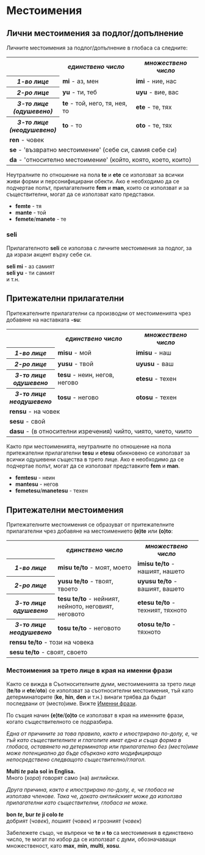 <h1>Местоимения</h1>
<p> </p>
<h2>Лични местоимения за подлог/допълнение</h2>
<p>Личните местоимения за подлог/допълнение в глобаса са следните:</p>
<table style="width:100%">
	<tbody>
		<tr>
			<td></td>
			<th><b><i>единствено число</i></b></th>
			<th><b><i>множествено число</i></b></th>
		</tr>
		<tr>
			<th><b><i>1-во лице</i></b></th>
			<td><b>mi</b> - аз, мен</td>
			<td><b>imi</b> - ние, нас</td>
		</tr>
		<tr>
			<th><b><i>2-ро лице</i></b></th>
			<td><b>yu</b> - ти, теб</td>
			<td><b>uyu</b> - вие, вас</td>
		</tr>
		<tr>
			<th><b><i>3-то лице<br>(одушевено)</i></b></th>
			<td><b>te</b> - той, него, тя, нея, то</td>
			<td><b>ete</b> - те, тях</td>
		</tr>
		<tr>
			<th><b><i>3-то лице<br>(неодушевено)</i></b></th>
			<td><b>to</b> - то</td>
			<td><b>oto</b> - те, тях</td>
		</tr>
		<tr>
		</tr>
		<tr>
			<td colspan="3"><b>ren</b> - човек</td>
		</tr>
		<tr>
			<td colspan="3"><b>se</b> - 'възвратно местоимение' (себе си, самия себе си)</td>
		</tr>
		<tr>
			<td colspan="3"><b>da</b> - 'относително местоимение' (който, която, което, които)</td>
		</tr>
	</tbody>
</table>
<p>Неутралните по отношение на пола <strong>te</strong> и <strong>ete</strong> се използват за всички живи форми и
	персонифицирани обекти. Ако е необходимо да се подчертае полът, прилагателните <strong>fem</strong> и
	<strong>man</strong>, които се използват и за съществителни, могат да се използват като представки.</p>
<ul>
	<li><strong>femte</strong> - тя</li>
	<li><strong>mante</strong> - той</li>
	<li><strong>femete</strong>/<strong>manete</strong> - те</li>
</ul>
<h3>seli</h3>
<p>Прилагателното <strong>seli</strong> се използва с личните местоимения за подлог, за да изрази акцент върху себе си.
</p>
<p><strong>seli mi</strong> - аз самият<br>
	<strong>seli yu</strong> - ти самият<br> и т.н.
</p>
<h2>Притежателни прилагателни <a id="suyali_sifalexi"></a></h2>
<p>Притежателните прилагателни са производни от местоименията чрез добавяне на наставката <strong>-su</strong>:</p>
<table style="width:100%">
	<tbody>
		<tr>
			<td></td>
			<th><b><i>единствено число</i></b></th>
			<th><b><i>множествено число</i></b></th>
		</tr>
		<tr>
			<th><b><i>1-во лице</i></b></th>
			<td><b>misu</b> - мой</td>
			<td><b>imisu</b> - наш</td>
		</tr>
		<tr>
			<th><b><i>2-ро лице</i></b></th>
			<td><b>yusu</b> - твой</td>
			<td><b>uyusu</b> - ваш</td>
		</tr>
		<tr>
			<th><b><i>3-то лице<br>одушевено</i></b></th>
			<td><b>tesu</b> - неин, негов, негово</td>
			<td><b>etesu</b> - техен</td>
		</tr>
		<tr>
			<th><b><i>3-то лице<br>неодушевено</i></b></th>
			<td><b>tosu</b> - негово</td>
			<td><b>otosu</b> - техен</td>
		</tr>
		<tr>
		</tr>
		<tr>
			<td colspan="3"><b>rensu</b> - на човек</td>
		</tr>
		<tr>
			<td colspan="3"><b>sesu</b> - свой</td>
		</tr>
		<tr>
			<td colspan="3"><b>dasu</b> - (в относителни изречения) чийто, чиято, чието, чиито</td>
		</tr>
	</tbody>
</table>
<p>Както при местоименията, неутралните по отношение на пола притежателни прилагателни <strong>tesu</strong> и
	<strong>etesu</strong> обикновено се използват за всички одушевени същества в трето лице. Ако е необходимо да се
	подчертае полът, могат да се използват представките <strong>fem</strong> и <strong>man</strong>.</p>
<ul>
	<li><strong>femtesu</strong> - неин</li>
	<li><strong>mantesu</strong> - негов</li>
	<li><strong>femetesu</strong>/<strong>manetesu</strong> - техен</li>
</ul>
<h2>Притежателни местоимения</h2>
<p>Притежателните местоимения се образуват от притежателните прилагателни чрез добавяне на местоимението
	<strong>(e)te</strong> или <strong>(o)to</strong>:</p>
<table style="width:100%">
	<tbody>
		<tr>
			<td></td>
			<th><b><i>единствено число</i></b></th>
			<th><b><i>множествено число</i></b></th>
		</tr>
		<tr>
			<th><b><i>1-во лице</i></b></th>
			<td><b>misu te/to</b> - моят, моето</td>
			<td><b>imisu te/to</b> - нашият, нашето</td>
		</tr>
		<tr>
			<th><b><i>2-ро лице</i></b></th>
			<td><b>yusu te/to</b> - твоят, твоето</td>
			<td><b>uyusu te/to</b> - вашият, вашето</td>
		</tr>
		<tr>
			<th><b><i>3-то лице<br>одушевено</i></b></th>
			<td><b>tesu te/to</b> - нейният, нейното, неговият, неговото</td>
			<td><b>etesu te/to</b> - техният, тяхното</td>
		</tr>
		<tr>
			<th><b><i>3-то лице<br>неодушевено</i></b></th>
			<td><b>tosu te/to</b> - неговото</td>
			<td><b>otosu te/to</b> - тяхното</td>
		</tr>
		<tr>
		</tr>
		<tr>
			<td colspan="3"><b>rensu te/to</b> - този на човека</td>
		</tr>
		<tr>
			<td colspan="3"><b>sesu te/to</b> - своят, своето</td>
		</tr>
	</tbody>
</table>
<h3>Местоимения за трето лице в края на именни фрази</h3>
<p>Както се вижда в Съотносителните думи, местоименията за трето лице (<strong>te</strong>/<strong>to</strong> и
	<strong>ete</strong>/<strong>oto</strong>) се използват за съотносителни местоимения, тъй като детерминаторите
	(<strong>ke</strong>, <strong>hin</strong>, <strong>den</strong> и т.н.) винаги трябва да бъдат последвани от
	(место)име. Вижте <a href="./jumlemonli-estrutur.html#pronamelexi_in_namelexili_jumlemon">Именни фрази</a>.
</p>
<p>По същия начин <strong>(e)te</strong>/<strong>(o)to</strong> се използват в края на именните фрази, когато
	съществителното се подразбира. </p>
<p><em>Една от причините за това правило, както е илюстрирано по-долу, е, че тъй като съществителните и глаголите имат
		една и съща форма в глобаса, оставянето на детерминатор или прилагателно без (место)име може потенциално да бъде
		сбъркано като модифициращо непосредствено следващото съществително/глагол.</em></p>
<p><strong>Multi <em>te</em> pala sol in Englisa.</strong><br> Много (<em>хора</em>) говорят само (на) английски.</p>
<p><em>Друга причина, както е илюстрирано по-долу, е, че глобаса не използва членове. Така че, докато английският може
		да използва прилагателни като съществителни, глобаса не може.</em></p>
<p><strong>bon <em>te</em>, bur <em>te</em> ji colo <em>te</em></strong><br> добрият (<em>човек</em>), лошият
	(<em>човек</em>) и грозният (<em>човек</em>)</p>
<p>Забележете също, че въпреки че <strong>te</strong> и <strong>to</strong> са местоимения в единствено число, те могат
	по избор да се използват с думи, обозначаващи множественост, като <strong>max</strong>, <strong>min</strong>,
	<strong>multi</strong>, <strong>xosu</strong>. </p>
<p></p>
